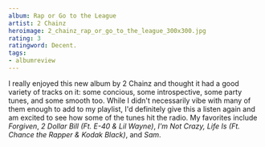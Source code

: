 ```yaml
---
album: Rap or Go to the League
artist: 2 Chainz
heroimage: 2_chainz_rap_or_go_to_the_league_300x300.jpg
rating: 3
ratingword: Decent.
tags:
- albumreview
---
```

I really enjoyed this new album by 2 Chainz and thought it had a good variety of
tracks on it: some concious, some introspective, some party tunes, and some
smooth too. While I didn't necessarily vibe with many of them enough to add to
my playlist, I'd definitely give this a listen again and am excited to see how
some of the tunes hit the radio. My favorites include _Forgiven_, _2 Dollar Bill
(Ft. E-40 & Lil Wayne)_, _I'm Not Crazy, Life Is (Ft. Chance the Rapper
& Kodak Black)_, and _Sam_.

